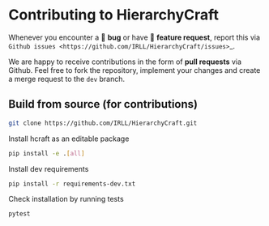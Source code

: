 # Contributing to HierarchyCraft

Whenever you encounter a :bug: **bug** or have :tada: **feature request**,
report this via `Github issues <https://github.com/IRLL/HierarchyCraft/issues>`_.

We are happy to receive contributions in the form of **pull requests** via Github.
Feel free to fork the repository, implement your changes and create a merge request to the `dev` branch.

## Build from source (for contributions)

```bash
git clone https://github.com/IRLL/HierarchyCraft.git
```

Install hcraft as an editable package
```bash
pip install -e .[all]
```

Install dev requirements
```bash
pip install -r requirements-dev.txt
```

Check installation by running tests
```bash
pytest
```
